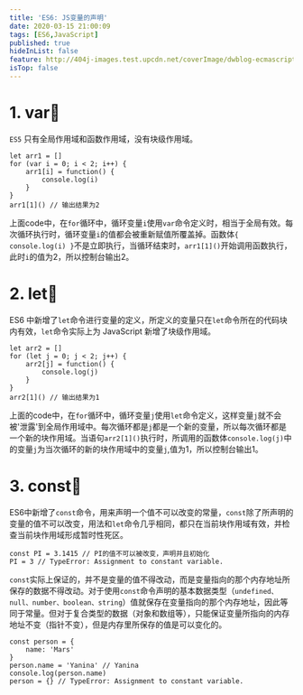 ```yaml
---
title: 'ES6: JS变量的声明'
date: 2020-03-15 21:00:09
tags: [ES6,JavaScript]
published: true
hideInList: false
feature: http://404j-images.test.upcdn.net/coverImage/dwblog-ecmascriptseries-1.png
isTop: false
---
```

# 1. var🍋

`ES5` 只有全局作用域和函数作用域，没有块级作用域。

```
let arr1 = []
for (var i = 0; i < 2; i++) {
    arr1[i] = function() {
        console.log(i)
    }
}
arr1[1]() // 输出结果为2
```
上面code中，在`for`循环中，循环变量`i`使用`var`命令定义时，相当于全局有效。每次循环执行时，循环变量`i`的值都会被重新赋值所覆盖掉。函数体`{ console.log(i) }`不是立即执行，当循环结束时，`arr1[1]()`开始调用函数执行，此时`i`的值为2，所以控制台输出2。

# 2. let🍉

ES6 中新增了`let`命令进行变量的定义，所定义的变量只在`let`命令所在的代码块内有效，`let`命令实际上为 JavaScript 新增了块级作用域。

```
let arr2 = []
for (let j = 0; j < 2; j++) {
    arr2[j] = function() {
        console.log(j)
    }
}
arr2[1]() // 输出结果为1
```
上面的code中，在`for`循环中，循环变量`j`使用`let`命令定义，这样变量`j`就不会被'泄露'到全局作用域中。每次循环都是`j`都是一个新的变量，所以每次循环都是一个新的块作用域。当语句`arr2[1]()`执行时，所调用的函数体`console.log(j)`中的变量`j`为当次循环的新的块作用域中的变量`j`,值为1，所以控制台输出1。

# 3. const🍅
ES6中新增了`const`命令，用来声明一个值不可以改变的常量，`const`除了所声明的变量的值不可以改变，用法和`let`命令几乎相同，都只在当前块作用域有效，并检查当前块作用域形成暂时性死区。
```
const PI = 3.1415 // PI的值不可以被改变，声明并且初始化
PI = 3 // TypeError: Assignment to constant variable.
```

`const`实际上保证的，并不是变量的值不得改动，而是变量指向的那个内存地址所保存的数据不得改动。对于使用`const`命令声明的基本数据类型（`undefined、null、number、boolean、string`）值就保存在变量指向的那个内存地址，因此等同于常量。但对于复合类型的数据（对象和数组等），只能保证变量所指向的内存地址不变（指针不变），但是内存里所保存的值是可以变化的。
```
const person = {
    name: 'Mars'
}
person.name = 'Yanina' // Yanina
console.log(person.name)
person = {} // TypeError: Assignment to constant variable.
```